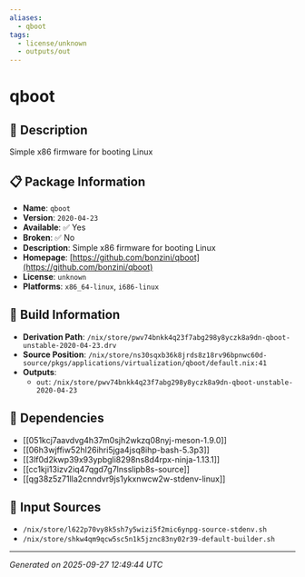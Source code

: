 ```yaml
---
aliases:
  - qboot
tags:
  - license/unknown
  - outputs/out
---
```


# qboot

## 📝 Description

Simple x86 firmware for booting Linux

## 📋 Package Information

- **Name**: `qboot`
- **Version**: `2020-04-23`
- **Available**: ✅ Yes
- **Broken**: ✅ No
- **Description**: Simple x86 firmware for booting Linux
- **Homepage**: [https://github.com/bonzini/qboot](https://github.com/bonzini/qboot)
- **License**: `unknown`
- **Platforms**: `x86_64-linux`, `i686-linux`

## 🔧 Build Information

- **Derivation Path**: `/nix/store/pwv74bnkk4q23f7abg298y8yczk8a9dn-qboot-unstable-2020-04-23.drv`
- **Source Position**: `/nix/store/ns30sqxb36k8jrds8z18rv96bpnwc60d-source/pkgs/applications/virtualization/qboot/default.nix:41`
- **Outputs**:
  - `out`:  `/nix/store/pwv74bnkk4q23f7abg298y8yczk8a9dn-qboot-unstable-2020-04-23`

## 🔗 Dependencies

- [[051kcj7aavdvg4h37m0sjh2wkzq08nyj-meson-1.9.0]]
- [[06h3wjffiw52hl26ihri5jga4jsq8ihp-bash-5.3p3]]
- [[3lf0d2kwp39x93ypbgli8298ns8d4rpx-ninja-1.13.1]]
- [[cc1kji13izv2iq47qgd7g7lnsslipb8s-source]]
- [[qg38z5z71lla2cnndvr9js1ykxnwcw2w-stdenv-linux]]

## 📁 Input Sources

- `/nix/store/l622p70vy8k5sh7y5wizi5f2mic6ynpg-source-stdenv.sh`
- `/nix/store/shkw4qm9qcw5sc5n1k5jznc83ny02r39-default-builder.sh`

---
*Generated on 2025-09-27 12:49:44 UTC*
